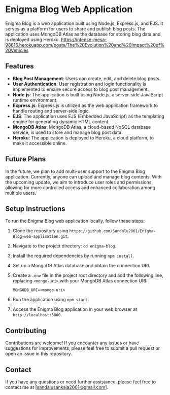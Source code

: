 # Enigma Blog Web Application

Enigma Blog is a web application built using Node.js, Express.js, and EJS. It serves as a platform for users to share and publish blog posts. The application uses MongoDB Atlas as the database for storing blog data and is deployed using Heroku.
https://intense-mesa-98816.herokuapp.com/posts/The%20Evolution%20and%20Impact%20of%20Vehicles

## Features

- **Blog Post Management**: Users can create, edit, and delete blog posts.
- **User Authentication**: User registration and login functionality is implemented to ensure secure access to blog post management.
- **Node.js**: The application is built using Node.js, a server-side JavaScript runtime environment.
- **Express.js**: Express.js is utilized as the web application framework to handle routing and server-side logic.
- **EJS**: The application uses EJS (Embedded JavaScript) as the templating engine for generating dynamic HTML content.
- **MongoDB Atlas**: MongoDB Atlas, a cloud-based NoSQL database service, is used to store and manage blog post data.
- **Heroku**: The application is deployed to Heroku, a cloud platform, to make it accessible online.

## Future Plans

In the future, we plan to add multi-user support to the Enigma Blog application. Currently, anyone can upload and manage blog contents. With the upcoming update, we aim to introduce user roles and permissions, allowing for more controlled access and enhanced collaboration among multiple users.

## Setup Instructions

To run the Enigma Blog web application locally, follow these steps:

1. Clone the repository using `https://github.com/Sandalu2001/Enigma-Blog-web-application.git`.
2. Navigate to the project directory: `cd enigma-blog`.
3. Install the required dependencies by running `npm install`.
4. Set up a MongoDB Atlas database and obtain the connection URI.
5. Create a `.env` file in the project root directory and add the following line, replacing `<mongo-uri>` with your MongoDB Atlas connection URI:

   ```plaintext
   MONGODB_URI=<mongo-uri>
   ```

6. Run the application using `npm start`.
7. Access the Enigma Blog application in your web browser at `http://localhost:3000`.

## Contributing

Contributions are welcome! If you encounter any issues or have suggestions for improvements, please feel free to submit a pull request or open an issue in this repository.

## Contact

If you have any questions or need further assistance, please feel free to contact me at [sandalusankaja2001@gmail.com].

